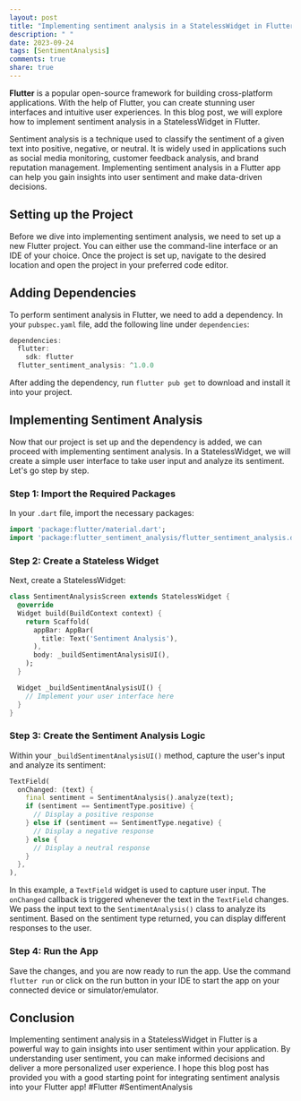 ```yaml
---
layout: post
title: "Implementing sentiment analysis in a StatelessWidget in Flutter"
description: " "
date: 2023-09-24
tags: [SentimentAnalysis]
comments: true
share: true
---
```


**Flutter** is a popular open-source framework for building cross-platform applications. With the help of Flutter, you can create stunning user interfaces and intuitive user experiences. In this blog post, we will explore how to implement sentiment analysis in a StatelessWidget in Flutter.

Sentiment analysis is a technique used to classify the sentiment of a given text into positive, negative, or neutral. It is widely used in applications such as social media monitoring, customer feedback analysis, and brand reputation management. Implementing sentiment analysis in a Flutter app can help you gain insights into user sentiment and make data-driven decisions.

## Setting up the Project

Before we dive into implementing sentiment analysis, we need to set up a new Flutter project. You can either use the command-line interface or an IDE of your choice. Once the project is set up, navigate to the desired location and open the project in your preferred code editor.

## Adding Dependencies

To perform sentiment analysis in Flutter, we need to add a dependency. In your `pubspec.yaml` file, add the following line under `dependencies`:

```dart
dependencies:
  flutter:
    sdk: flutter
  flutter_sentiment_analysis: ^1.0.0
```

After adding the dependency, run `flutter pub get` to download and install it into your project.

## Implementing Sentiment Analysis

Now that our project is set up and the dependency is added, we can proceed with implementing sentiment analysis. In a StatelessWidget, we will create a simple user interface to take user input and analyze its sentiment. Let's go step by step.

### Step 1: Import the Required Packages

In your `.dart` file, import the necessary packages:

```dart
import 'package:flutter/material.dart';
import 'package:flutter_sentiment_analysis/flutter_sentiment_analysis.dart';
```

### Step 2: Create a Stateless Widget

Next, create a StatelessWidget:

```dart
class SentimentAnalysisScreen extends StatelessWidget {
  @override
  Widget build(BuildContext context) {
    return Scaffold(
      appBar: AppBar(
        title: Text('Sentiment Analysis'),
      ),
      body: _buildSentimentAnalysisUI(),
    );
  }

  Widget _buildSentimentAnalysisUI() {
    // Implement your user interface here
  }
}
```

### Step 3: Create the Sentiment Analysis Logic

Within your `_buildSentimentAnalysisUI()` method, capture the user's input and analyze its sentiment:

```dart
TextField(
  onChanged: (text) {
    final sentiment = SentimentAnalysis().analyze(text);
    if (sentiment == SentimentType.positive) {
      // Display a positive response
    } else if (sentiment == SentimentType.negative) {
      // Display a negative response
    } else {
      // Display a neutral response
    }
  },
),
```

In this example, a `TextField` widget is used to capture user input. The `onChanged` callback is triggered whenever the text in the `TextField` changes. We pass the input text to the `SentimentAnalysis()` class to analyze its sentiment. Based on the sentiment type returned, you can display different responses to the user.

### Step 4: Run the App

Save the changes, and you are now ready to run the app. Use the command `flutter run` or click on the run button in your IDE to start the app on your connected device or simulator/emulator.

## Conclusion

Implementing sentiment analysis in a StatelessWidget in Flutter is a powerful way to gain insights into user sentiment within your application. By understanding user sentiment, you can make informed decisions and deliver a more personalized user experience. I hope this blog post has provided you with a good starting point for integrating sentiment analysis into your Flutter app! #Flutter #SentimentAnalysis